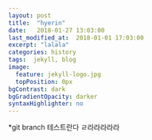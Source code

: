 ```yaml
---
layout: post
title:  "hyerin"
date:   2018-01-27 13:03:00
last_modified_at:  2018-01-01 17:03:00
excerpt: "lalala"
categories: history
tags:  jekyll, blog
image:
  feature: jekyll-logo.jpg
  topPosition: 0px
bgContrast: dark
bgGradientOpacity: darker
syntaxHighlighter: no
---
```


*git branch 테스트란다 ㄹ라라라라라
